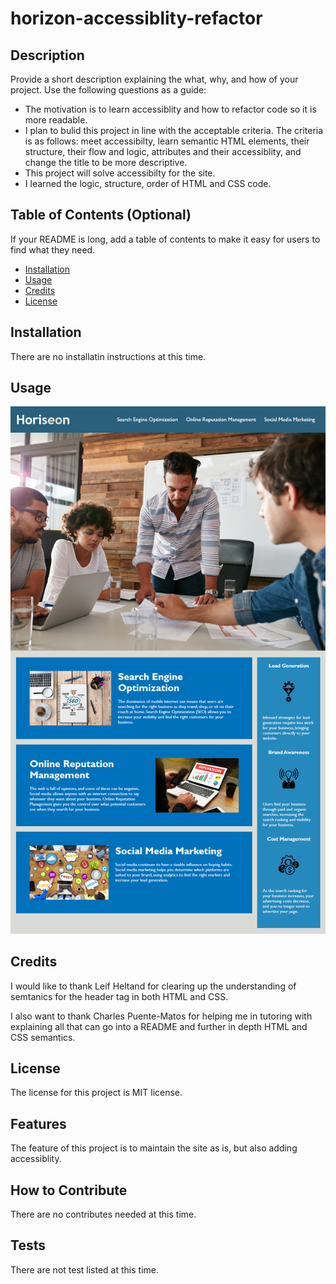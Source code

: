 # horizon-accessiblity-refactor

## Description

Provide a short description explaining the what, why, and how of your project. Use the following questions as a guide:

- The motivation is to learn accessiblity and how to refactor code so it is more readable.
- I plan to bulid this project in line with the acceptable criteria. The criteria is as follows: meet accessibilty, learn semantic HTML elements, their structure, their flow and logic, attributes and their accessiblity, and change the title to be more descriptive.
- This project will solve accessibilty for the site.
- I learned the logic, structure, order of HTML and CSS code.

## Table of Contents (Optional)

If your README is long, add a table of contents to make it easy for users to find what they need.

- [Installation](#installation)
- [Usage](#usage)
- [Credits](#credits)
- [License](#license)

## Installation

There are no installatin instructions at this time.

## Usage

![Screenshot of original layout of Horiseon](assets/images/01-html-css-git-homework-demo.png)
## Credits

I would like to thank Leif Heltand for clearing up the understanding of semtanics for the header tag in both HTML and CSS.

I also want to thank Charles Puente-Matos for helping me in tutoring with explaining all that can go into a README and further in depth HTML and CSS semantics.

## License

The license for this project is MIT license.

## Features

The feature of this project is to maintain the site as is, but also adding accessiblity.

## How to Contribute

There are no contributes needed at this time.

## Tests

There are not test listed at this time.